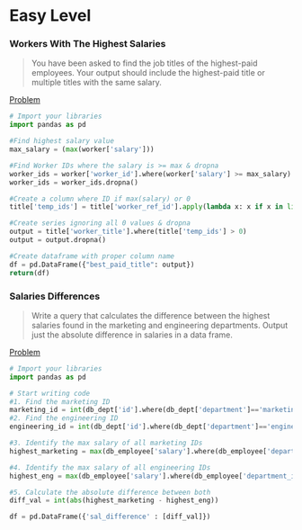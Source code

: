 # Easy Level


### Workers With The Highest Salaries
> You have been asked to find the job titles of the highest-paid employees.
> Your output should include the highest-paid title or multiple titles with the same salary.

[Problem](https://platform.stratascratch.com/coding/10353-workers-with-the-highest-salaries?code_type=2)

```python
# Import your libraries
import pandas as pd

#Find highest salary value
max_salary = (max(worker['salary']))

#Find Worker IDs where the salary is >= max & dropna
worker_ids = worker['worker_id'].where(worker['salary'] >= max_salary)
worker_ids = worker_ids.dropna()

#Create a column where ID if max(salary) or 0
title['temp_ids'] = title['worker_ref_id'].apply(lambda x: x if x in list(worker_ids) else 0)

#Create series ignoring all 0 values & dropna 
output = title['worker_title'].where(title['temp_ids'] > 0)
output = output.dropna()

#Create dataframe with proper column name
df = pd.DataFrame({"best_paid_title": output})
return(df)
```

### Salaries Differences
> Write a query that calculates the difference between the highest salaries found in the marketing and engineering departments. Output just the absolute difference in salaries in a data frame.

[Problem](https://platform.stratascratch.com/coding/10308-salaries-differences?code_type=2)

```Python
# Import your libraries
import pandas as pd

# Start writing code
#1. Find the marketing ID 
marketing_id = int(db_dept['id'].where(db_dept['department']=='marketing').dropna())
#2. Find the engineering ID 
engineering_id = int(db_dept['id'].where(db_dept['department']=='engineering').dropna())

#3. Identify the max salary of all marketing IDs
highest_marketing = max(db_employee['salary'].where(db_employee['department_id'] == marketing_id).dropna())

#4. Identify the max salary of all engineering IDs
highest_eng = max(db_employee['salary'].where(db_employee['department_id'] == engineering_id).dropna())

#5. Calculate the absolute difference between both
diff_val = int(abs(highest_marketing - highest_eng))

df = pd.DataFrame({'sal_difference' : [diff_val]})
```




